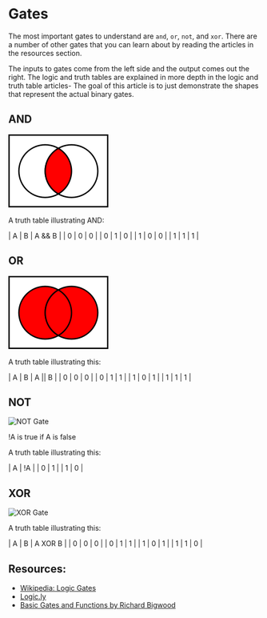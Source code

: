# Gates

The most important gates to understand are `and`, `or`, `not`, and `xor`.  There are a number of other gates that you can learn about by reading the articles in the resources section.

The inputs to gates come from the left side and the output comes out the right.  The logic and truth tables are explained in more depth in the logic and truth table articles- The goal of this article is to just demonstrate the shapes that represent the actual binary gates.

## AND

![AND Gate](wikimedia-commons-venn-and.png "AND")

A truth table illustrating AND:

  | A | B | A && B |
  | 0 | 0 | 0      |
  | 0 | 1 | 0      |
  | 1 | 0 | 0      |
  | 1 | 1 | 1      |

## OR

![OR Gate](wikimedia-commons-venn-or.png "OR")

A truth table illustrating this:

  | A | B | A || B |
  | 0 | 0 | 0      |
  | 0 | 1 | 1      |
  | 1 | 0 | 1      |
  | 1 | 1 | 1      |

## NOT

![NOT Gate](wikimedia-commons-venn-not.png "NOT")

!A is true if A is false

A truth table illustrating this:

  | A | !A |
  | 0 | 1  |
  | 1 | 0  |


## XOR

![XOR Gate](wikimedia-commons-venn-xor.png "XOR")

A truth table illustrating this:

  | A | B | A XOR B |
  | 0 | 0 | 0       |
  | 0 | 1 | 1       |
  | 1 | 0 | 1       |
  | 1 | 1 | 0       |

## Resources:

* [Wikipedia: Logic Gates](http://en.wikipedia.org/wiki/Logic_gate)
* [Logic.ly](http://logic.ly/)
* [Basic Gates and Functions by Richard Bigwood](http://www.ee.surrey.ac.uk/Projects/CAL/digital-logic/gatesfunc/index.html)
